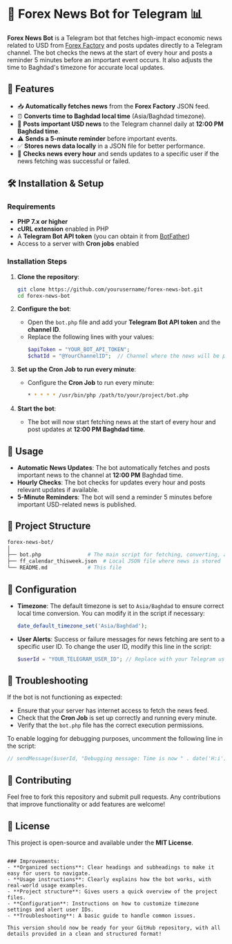 # 📰 Forex News Bot for Telegram 📊

**Forex News Bot** is a Telegram bot that fetches high-impact economic news related to USD from [Forex Factory](https://nfs.faireconomy.media/ff_calendar_thisweek.json) and posts updates directly to a Telegram channel. The bot checks the news at the start of every hour and posts a reminder 5 minutes before an important event occurs. It also adjusts the time to Baghdad's timezone for accurate local updates.

## 🚀 Features

- 📥 **Automatically fetches news** from the **Forex Factory** JSON feed.
- ⏰ **Converts time to Baghdad local time** (Asia/Baghdad timezone).
- 📢 **Posts important USD news** to the Telegram channel daily at **12:00 PM Baghdad time**.
- ⚠️ **Sends a 5-minute reminder** before important events.
- ✅ **Stores news data locally** in a JSON file for better performance.
- 🔄 **Checks news every hour** and sends updates to a specific user if the news fetching was successful or failed.

## 🛠️ Installation & Setup

### Requirements

- **PHP 7.x or higher**
- **cURL extension** enabled in PHP
- A **Telegram Bot API token** (you can obtain it from [BotFather](https://core.telegram.org/bots#botfather))
- Access to a server with **Cron jobs** enabled

### Installation Steps

1. **Clone the repository**:
   ```bash
   git clone https://github.com/yourusername/forex-news-bot.git
   cd forex-news-bot


2. **Configure the bot**:
   - Open the `bot.php` file and add your **Telegram Bot API token** and the **channel ID**.
   - Replace the following lines with your values:
     ```php
     $apiToken = "YOUR_BOT_API_TOKEN";  
     $chatId = "@YourChannelID";  // Channel where the news will be posted
     ```

3. **Set up the Cron Job to run every minute**:
   - Configure the **Cron Job** to run every minute:
     ```bash
     * * * * * /usr/bin/php /path/to/your/project/bot.php
     ```

4. **Start the bot**:
   - The bot will now start fetching news at the start of every hour and post updates at **12:00 PM Baghdad time**.

## 🧩 Usage

- **Automatic News Updates**: The bot automatically fetches and posts important news to the channel at **12:00 PM** Baghdad time.
- **Hourly Checks**: The bot checks for updates every hour and posts relevant updates if available.
- **5-Minute Reminders**: The bot will send a reminder 5 minutes before important USD-related news is published.

## 📂 Project Structure

```bash
forex-news-bot/
│
├── bot.php               # The main script for fetching, converting, and posting news
├── ff_calendar_thisweek.json  # Local JSON file where news is stored
└── README.md             # This file
```

## 🔧 Configuration

- **Timezone**: The default timezone is set to `Asia/Baghdad` to ensure correct local time conversion. You can modify it in the script if necessary:
  ```php
  date_default_timezone_set('Asia/Baghdad');
  ```

- **User Alerts**: Success or failure messages for news fetching are sent to a specific user ID. To change the user ID, modify this line in the script:
  ```php
  $userId = "YOUR_TELEGRAM_USER_ID"; // Replace with your Telegram user ID
  ```

## 🐛 Troubleshooting

If the bot is not functioning as expected:
- Ensure that your server has internet access to fetch the news feed.
- Check that the **Cron Job** is set up correctly and running every minute.
- Verify that the `bot.php` file has the correct execution permissions.

To enable logging for debugging purposes, uncomment the following line in the script:
```php
// sendMessage($userId, "Debugging message: Time is now " . date('H:i'), $apiToken);
```

## 🤝 Contributing

Feel free to fork this repository and submit pull requests. Any contributions that improve functionality or add features are welcome!

## 📝 License

This project is open-source and available under the **MIT License**.

```

### Improvements:
- **Organized sections**: Clear headings and subheadings to make it easy for users to navigate.
- **Usage instructions**: Clearly explains how the bot works, with real-world usage examples.
- **Project structure**: Gives users a quick overview of the project files.
- **Configuration**: Instructions on how to customize timezone settings and alert user IDs.
- **Troubleshooting**: A basic guide to handle common issues.

This version should now be ready for your GitHub repository, with all details provided in a clean and structured format!
